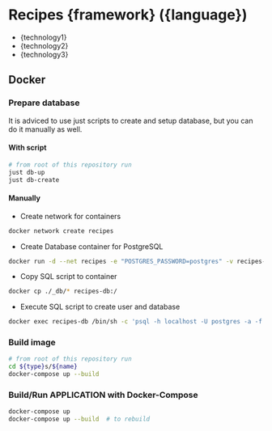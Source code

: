 # Recipes {framework} ({language})

- {technology1}
- {technology2}
- {technology3}

## Docker

### Prepare database

It is adviced to use just scripts to create and setup database, but you can do it manually as well.

#### With script

```bash
# from root of this repository run
just db-up
just db-create
```

#### Manually

- Create network for containers

```bash
docker network create recipes
```

- Create Database container for PostgreSQL

```bash
docker run -d --net recipes -e "POSTGRES_PASSWORD=postgres" -v recipes-db-data:/var/lib/postgresql/data --name recipes-db -p 5432:5432 postgres:latest
```

- Copy SQL script to container

```bash
docker cp ./_db/* recipes-db:/
```

- Execute SQL script to create user and database

```bash
docker exec recipes-db /bin/sh -c 'psql -h localhost -U postgres -a -f /create_db.sql > /tmp/user_create.log 2>&1'
```

### Build image

```bash
# from root of this repository run
cd ${type}s/${name}
docker-compose up --build
```

### Build/Run APPLICATION with Docker-Compose

```bash
docker-compose up
docker-compose up --build  # to rebuild
```
